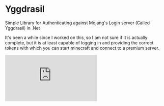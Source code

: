 # Yggdrasil
Simple Library for Authenticating against Mojang's Login server (Called Yggdrasil) in .Net

It's been a while since I worked on this, so I am not sure if it is actually complete, but it is at least capable of logging in and providing the correct tokens with which you can start minecraft and connect to a premium server.

![Licenced under GPLv3](http://www.gnu.org/licenses/gpl-3.0.txt)
